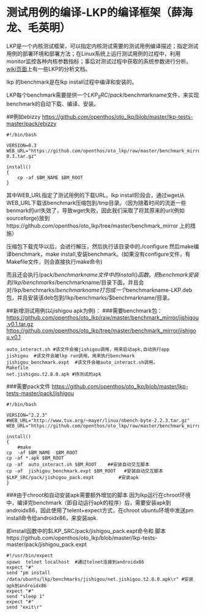 # 测试用例的编译-LKP的编译框架（薛海龙、毛英明）

LKP是一个内核测试框架，可以指定内核测试需要的测试用例编译描述；指定测试用例的部署环境和部署方法；在Linux系统上运行测试用例的过程中，利用monitor监控各种内核参数指标；事后对测试过程中获取的系统参数进行分析。[wiki页面](http://os.cs.tsinghua.edu.cn/research/kernel/Openthos4H170pro2016#A20160829-lkp.2BfPt.2B31IGZ5A-)上有一些LKP的分析文档。

lkp 的benchmark是在lkp install过程中编译和安装的。 

LKP每个benchmark需要提供一个$LKP_SRC/pack/$benchmarkname文件，来实现benchmark的自动下载、编译、安装。 


##例如ebizzy
https://github.com/openthos/oto_lkp/blob/master/lkp-tests-master/pack/ebizzy
```
#!/bin/bash

VERSION=0.3
WEB_URL="https://github.com/openthos/oto_lkp/raw/master/benchmark_mirror/ebizzy-0.3.tar.gz"

install()
{
	cp -af $BM_NAME $BM_ROOT
}
```
其中WEB_URL指定了测试用例的下载URL。lkp install阶段会，通过wget从WEB_URL下载该benchmark压缩包到/tmp目录。（因为随着时间的流逝一些benmark的url失效了，导致wget失败，因此我们采取了将其原来的url(例如sourceforge)放到https://github.com/openthos/oto_lkp/tree/master/benchmark_mirror 上的措施） 

压缩包下载完毕以后，会进行解压，然后执行该目录中的./configure 然后make编译benchmark，make install,安装benchmark。(如果没有configure文件，有Makefile文件，则会直接执行make命令) 

而且还会执行/pack/$benchmarkname文件中的install()函数，把benchmark安装到/lkp/benchmarks/$benchmarkname/目录下面，并且会对/lkp/benchmarks/$benchmarkname打包成一个$benchmarkname-LKP.deb包，并且安装该deb包到/lkp/benchmarks/$benchmarkname/目录。

##新增测试用例(以jishigou apk为例)：
###需要benchmark包：
https://github.com/openthos/oto_lkp/raw/master/benchmark_mirror/jishigou.v0.1.tar.gz
https://github.com/openthos/oto_lkp/tree/master/benchmark_mirror/jishigou.v0.1
```
auto_interact.sh #该文件会被jishigou调用，用来启动apk,自动执行app
jishigou  #该文件会被lkp run调用，用来执行benchmark
jishigou_benchmark.expt  #该文件会被auto_interact.sh调用。
Makefile  
net.jishigou.t2.8.0.apk #待测试的apk
```

###需要pack文件
https://github.com/openthos/oto_lkp/blob/master/lkp-tests-master/pack/jishigou
```
#!/bin/bash

VERSION="2.2.3"
#WEB_URL="http://www.tux.org/~mayer/linux/nbench-byte-2.2.3.tar.gz"
WEB_URL="https://github.com/openthos/oto_lkp/raw/master/benchmark_mirror/jishigou.v0.1.tar.gz"

install()
{
    #make  
cp  -af $BM_NAME  $BM_ROOT
cp -af *.apk $BM_ROOT
cp -af  auto_interact.sh $BM_ROOT    ##安装自动交互脚本  
cp -af  jishigou_benchmark.expt $BM_ROOT   #安装自动交互脚本
$LKP_SRC/pack/jishigou_pack.expt         #安装apk
}
```
###由于chroot和自动安装apk需要额外增加的脚本
因为lkp运行在chroot环境中，编译完benchmark（即自动运行apk的程序）后，需要安装apk到androidx86，因此使用了telent+expect方式，在chroot ubuntu环境中发送pm install命令给androidx86，来安装apk. 

即install函数中的$LKP_SRC/pack/jishigou_pack.expt命令和
脚本https://github.com/openthos/oto_lkp/blob/master/lkp-tests-master/pack/jishigou_pack.expt
```
#!/usr/bin/expect
spawn  telnet localhost  #通过telnet连接到androidx86
expect "#"
send "pm install /data/ubuntu/lkp/benchmarks/jishigou/net.jishigou.t2.8.0.apk\r" #安装apk到androidx86
expect "#"
send "sleep 1"
expect "#"
send "exit\r"
```


